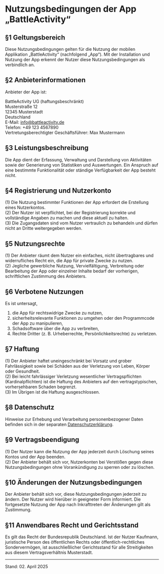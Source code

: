# Nutzungsbedingungen der App „BattleActivity“

## §1 Geltungsbereich

Diese Nutzungsbedingungen gelten für die Nutzung der mobilen Applikation „BattleActivity“ (nachfolgend „App“). Mit der Installation und Nutzung der App erkennt der Nutzer diese Nutzungsbedingungen als verbindlich an.

## §2 Anbieterinformationen

Anbieter der App ist:

BattleActivity UG (haftungsbeschränkt)  
Musterstraße 12  
12345 Musterstadt  
Deutschland  
E-Mail: info@battleactivity.de  
Telefon: +49 123 4567890  
Vertretungsberechtigter Geschäftsführer: Max Mustermann

## §3 Leistungsbeschreibung

Die App dient der Erfassung, Verwaltung und Darstellung von Aktivitäten sowie der Generierung von Statistiken und Auswertungen. Ein Anspruch auf eine bestimmte Funktionalität oder ständige Verfügbarkeit der App besteht nicht.

## §4 Registrierung und Nutzerkonto

(1) Die Nutzung bestimmter Funktionen der App erfordert die Erstellung eines Nutzerkontos.  
(2) Der Nutzer ist verpflichtet, bei der Registrierung korrekte und vollständige Angaben zu machen und diese aktuell zu halten.  
(3) Die Zugangsdaten sind vom Nutzer vertraulich zu behandeln und dürfen nicht an Dritte weitergegeben werden.

## §5 Nutzungsrechte

(1) Der Anbieter räumt dem Nutzer ein einfaches, nicht übertragbares und widerrufliches Recht ein, die App für private Zwecke zu nutzen.  
(2) Jegliche gewerbliche Nutzung, Vervielfältigung, Verbreitung oder Bearbeitung der App oder einzelner Inhalte bedarf der vorherigen, schriftlichen Zustimmung des Anbieters.

## §6 Verbotene Nutzungen

Es ist untersagt,
1. die App für rechtswidrige Zwecke zu nutzen,
2. sicherheitsrelevante Funktionen zu umgehen oder den Programmcode der App zu manipulieren,
3. Schadsoftware über die App zu verbreiten,
4. Rechte Dritter (z. B. Urheberrechte, Persönlichkeitsrechte) zu verletzen.

## §7 Haftung

(1) Der Anbieter haftet uneingeschränkt bei Vorsatz und grober Fahrlässigkeit sowie bei Schäden aus der Verletzung von Leben, Körper oder Gesundheit.  
(2) Bei leicht fahrlässiger Verletzung wesentlicher Vertragspflichten (Kardinalpflichten) ist die Haftung des Anbieters auf den vertragstypischen, vorhersehbaren Schaden begrenzt.  
(3) Im Übrigen ist die Haftung ausgeschlossen.

## §8 Datenschutz

Hinweise zur Erhebung und Verarbeitung personenbezogener Daten befinden sich in der separaten [Datenschutzerklärung](./privacy_policy).

## §9 Vertragsbeendigung

(1) Der Nutzer kann die Nutzung der App jederzeit durch Löschung seines Kontos und der App beenden.  
(2) Der Anbieter behält sich vor, Nutzerkonten bei Verstößen gegen diese Nutzungsbedingungen ohne Vorankündigung zu sperren oder zu löschen.

## §10 Änderungen der Nutzungsbedingungen

Der Anbieter behält sich vor, diese Nutzungsbedingungen jederzeit zu ändern. Der Nutzer wird hierüber in geeigneter Form informiert. Die fortgesetzte Nutzung der App nach Inkrafttreten der Änderungen gilt als Zustimmung.

## §11 Anwendbares Recht und Gerichtsstand

Es gilt das Recht der Bundesrepublik Deutschland. Ist der Nutzer Kaufmann, juristische Person des öffentlichen Rechts oder öffentlich-rechtliches Sondervermögen, ist ausschließlicher Gerichtsstand für alle Streitigkeiten aus diesem Vertragsverhältnis Musterstadt.

---

Stand: 02. April 2025